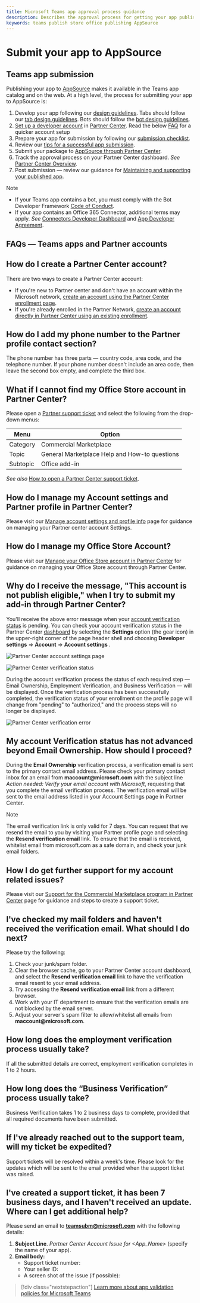 ```yaml
---
title: Microsoft Teams app approval process guidance
description: Describes the approval process for getting your app published to the Microsoft Teams app store
keywords: teams publish store office publishing AppSource
---
```

# Submit your app to AppSource

## Teams app submission

Publishing  your app to [AppSource](https://appsource.microsoft.com) makes it available in the Teams app catalog and on the web. At a high level, the process for submitting your app to AppSource is:

1. Develop your app following our [design guidelines](~/concepts/design/understand-use-cases.md). Tabs should follow our [tab design guidelines](~/tabs/design/tabs.md). Bots should follow the [bot design guidelines](~/bots/design/bots.md).
1. [Set up a developer account](/office/dev/store/open-a-developer-account) in [Partner Center](https://support.microsoft.com/help/4499930/partner-center-overview). Read the below [FAQ](https://aka.ms/AppSubmissionFAQ) for a quicker account setup
1. Prepare your app for submission by following our [submission checklist](~/concepts/deploy-and-publish/appsource/prepare/submission-checklist.md).
1. Review our [tips for a successful app submission](~/concepts/deploy-and-publish/appsource/prepare/frequently-failed-cases.md).
1. Submit your package to [AppSource through Partner Center](/office/dev/store/use-partner-center-to-submit-to-appsource).
1. Track the approval process on your Partner Center dashboard. *See* [Partner Center Overview](https://support.microsoft.com/help/4499930/partner-center-overview).
1. Post submission — review our guidance for [Maintaining and supporting your published app](~/concepts/deploy-and-publish/appsource/post-publish/overview.md).

>[!NOTE]
>
>- If your Teams app contains a bot, you must comply with the Bot Developer Framework [Code of Conduct](https://aka.ms/bf-conduct).
>- If your app contains an Office 365 Connector, additional terms may apply. *See* [Connectors Developer Dashboard](https://aka.ms/connectorsdashboard) and [App Developer Agreement](https://sellerdashboard.microsoft.com/Assets/Content/Agreements/Office_Store_Seller_Agreement_20120927.htm).

## FAQs — Teams apps and Partner accounts

## How do I create a Partner Center account?

There are two ways to create a Partner Center account:

- If you're new to Partner center and don't have an account  within the Microsoft network, [create an account using the Partner Center enrollment page](/office/dev/store/open-a-developer-account#create-an-account-using-an-existing-partner-center-enrollment).
- If you're already enrolled in the Partner Network, [create an account directly in Partner Center using an existing enrollment](/office/dev/store/).

## How do I add my phone number to the Partner profile contact section?

The phone number has three parts — country code, area code, and the telephone number. If your phone number doesn't include an area code, then leave the second box empty, and complete the third box.

## What if I cannot find my Office Store account in Partner Center?

Please open a [Partner support ticket](https://partner.microsoft.com/en-US/support/v2/?stage=1) and select the following from the drop-down menus:

| Menu | Option |
| -------   | -------  |
|Category| Commercial Marketplace|
| Topic | General Marketplace Help and How-to questions |
| Subtopic| Office add-in |

*See also* [How to open a Partner Center support ticket](/azure/marketplace/partner-center-portal/support#how-to-open-a-support-ticket).

## How do I manage my Account settings and Partner profile in Partner Center?

Please visit our [Manage account settings and profile info](/windows/uwp/publish/manage-account-settings-and-profile#additional-settings-and-info) page for guidance on managing your Partner center account Settings.

## How do I manage my Office Store Account?

Please visit our  [Manage your Office Store account in Partner Center](/office/dev/store/manage-account-settings-and-profile) for guidance on managing your Office Store account through Partner Center.

## Why do I receive the message, "This account is not publish eligible," when I try to submit my add-in through Partner Center?

You'll receive the above error message when your [account verification status](/partner-center/verification-responses) is pending. You can check your account verification status in the Partner Center [dashboard](https://partner.microsoft.com/dashboard) by selecting the **Settings** option (the gear icon) in the upper-right corner of the page header shell and choosing **Developer settings** => **Account**  => **Account settings** .

![Partner Center account settings page](../../../assets/images/partner-center-accts-page.png)

![Partner Center verification status](../../../assets/images/partner-center-verification-status.png)

During the account verification process the status of each required step —  Email Ownership, Employment Verification, and Business Verification — will be displayed. Once the verification process has been successfully completed, the verification status of your enrollment on the profile page will change from "pending" to "authorized," and the process steps will no longer be displayed.

![Partner Center verification error](../../../assets/images/partner-center-acct-verification-error.png)

## My account Verification status has not advanced beyond Email Ownership. How should I proceed?

During the **Email Ownership** verification process, a verification email is sent to the primary contact email address. Please check your primary contact inbox for an email  from **maccount@<span>microsoft</span>.com** with the subject  line *Action needed: Verify your email account with Microsoft*, requesting that you complete the email verification process. The verification email will be sent to the email address listed  in your Account Settings page in Partner Center.

> [!NOTE]
 >The email verification link is only valid for 7 days. You can request that we resend the email to you by visiting your Partner profile page and selecting the **Resend verification email** link. To ensure that the email is received, whitelist email from microsoft.com as a safe domain, and check your junk email folders.

## How I do get further support for my account related issues?

Please visit our [Support for the Commercial Marketplace program in Partner Center](/azure/marketplace/partner-center-portal/support) page for guidance and steps to create a support ticket.

## I've checked my mail folders and haven't received the verification email. What  should I do next?

Please try the following:

1. Check your junk/spam folder.
1. Clear the browser cache, go to your Partner Center account dashboard, and select  the **Resend verification email** link to have the verification email resent to your email address.
1. Try accessing the  **Resend verification email** link  from a different browser.
1. Work with your IT department to ensure that the verification emails are not blocked by the email server.
1. Adjust your server's spam filter to allow/whitelist all emails from **maccount@microsoft.<span></span>com**.

## How long does the employment verification process usually take?

If all the submitted details are correct, employment verification completes in 1 to 2 hours.

## How long does the “Business Verification” process usually take?

Business Verification takes 1 to 2 business days to complete, provided that all required documents have been submitted.

## If I've already reached out to the support team, will my ticket be expedited?

Support tickets will be resolved within a week's time. Please look for the updates which will be sent to the email provided when the support ticket was raised.

## I've created a support ticket, it has been 7 business days, and I haven't received an update. Where can I get additional help?

Please send an email to **<teamsubm@microsoft.com>** with the following details:

1. **Subject Line**. *Partner Center Account Issue for <App_Name>* (specify the name of your app).
1. **Email body:**
    * Support ticket number:
    * Your seller ID:
    * A screen shot of the issue (if possible):

>
> [!div class="nextstepaction"]
> [Learn more about app validation policies for Microsoft Teams](https://docs.microsoft.com/legal/marketplace/certification-policies)
